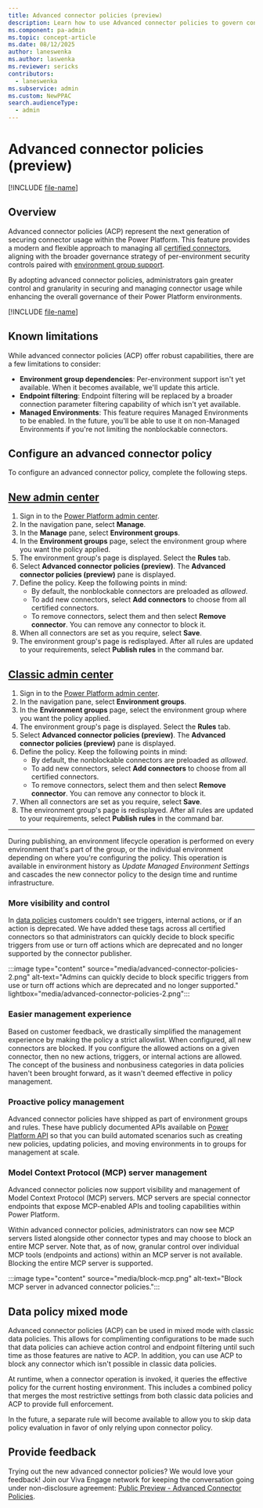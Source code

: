 ```yaml
---
title: Advanced connector policies (preview)
description: Learn how to use Advanced connector policies to govern connector usage in Power Platform.
ms.component: pa-admin
ms.topic: concept-article
ms.date: 08/12/2025
author: laneswenka
ms.author: laswenka
ms.reviewer: sericks
contributors:
  - laneswenka
ms.subservice: admin
ms.custom: NewPPAC
search.audienceType: 
  - admin
---
```


# Advanced connector policies (preview)

[!INCLUDE [file-name](~/../shared-content/shared/preview-includes/preview-banner.md)]

## Overview
Advanced connector policies (ACP) represent the next generation of securing connector usage within the Power Platform. This feature provides a modern and flexible approach to managing all [certified connectors](/power-platform/admin/dlp-connector-classification), aligning with the broader governance strategy of per-environment security controls paired with [environment group support](../admin/environment-groups.md).

By adopting advanced connector policies, administrators gain greater control and granularity in securing and managing connector usage while enhancing the overall governance of their Power Platform environments.

[!INCLUDE [file-name](~/../shared-content/shared/preview-includes/preview-note-pp.md)]

## Known limitations

While advanced connector policies (ACP) offer robust capabilities, there are a few limitations to consider:

- **Environment group dependencies**: Per-environment support isn't yet available. When it becomes available, we'll update this article.
- **Endpoint filtering**: Endpoint filtering will be replaced by a broader connection parameter filtering capability of which isn't yet available.
- **Managed Environments**: This feature requires Managed Environments to be enabled. In the future, you'll be able to use it on non-Managed Environments if you're not limiting the nonblockable connectors.  

## Configure an advanced connector policy

To configure an advanced connector policy, complete the following steps.

## [New admin center](#tab/new)
1. Sign in to the [Power Platform admin center](https://admin.powerplatform.microsoft.com/).
1. In the navigation pane, select **Manage**.
1. In the **Manage** pane, select **Environment groups**.
1. In the **Environment groups** page, select the environment group where you want the policy applied.
1. The environment group's page is displayed. Select the **Rules** tab.
1. Select **Advanced connector policies (preview)**. The **Advanced connector policies (preview)** pane is displayed.
1. Define the policy. Keep the following points in mind:
   - By default, the nonblockable connectors are preloaded as _allowed_.
   - To add new connectors, select **Add connectors** to choose from all certified connectors.
   - To remove connectors, select them and then select **Remove connector**. You can remove any connector to block it.
1. When all connectors are set as you require, select **Save**.
1. The environment group's page is redisplayed. After all rules are updated to your requirements, select **Publish rules** in the command bar.

## [Classic admin center](#tab/classic)
1. Sign in to the [Power Platform admin center](https://admin.powerplatform.microsoft.com/).
1. In the navigation pane, select **Environment groups**.
1. In the **Environment groups** page, select the environment group where you want the policy applied.
1. The environment group's page is displayed. Select the **Rules** tab.
1. Select **Advanced connector policies (preview)**. The **Advanced connector policies (preview)** pane is displayed.
1. Define the policy. Keep the following points in mind:
   - By default, the nonblockable connectors are preloaded as _allowed_.
   - To add new connectors, select **Add connectors** to choose from all certified connectors.
   - To remove connectors, select them and then select **Remove connector**. You can remove any connector to block it.
1. When all connectors are set as you require, select **Save**.
1. The environment group's page is redisplayed. After all rules are updated to your requirements, select **Publish rules** in the command bar.
---

During publishing, an environment lifecycle operation is performed on every environment that's part of the group, or the individual environment depending on where you're configuring the policy. This operation is available in environment history as *Update Managed Environment Settings* and cascades the new connector policy to the design time and runtime infrastructure.

### More visibility and control

In [data policies](managed-environment-data-policies.md) customers couldn't see triggers, internal actions, or if an action is deprecated.  We have added these tags across all certified connectors so that administrators can quickly decide to block specific triggers from use or turn off actions which are deprecated and no longer supported by the connector publisher.

:::image type="content" source="media/advanced-connector-policies-2.png" alt-text="Admins can quickly decide to block specific triggers from use or turn off actions which are deprecated and no longer supported." lightbox="media/advanced-connector-policies-2.png":::

### Easier management experience

Based on customer feedback, we drastically simplified the management experience by making the policy a strict allowlist. When configured, all new connectors are blocked. If you configure the allowed actions on a given connector, then no new actions, triggers, or internal actions are allowed. The concept of the business and nonbusiness categories in data policies haven't been brought forward, as it wasn't deemed effective in policy management.  

### Proactive policy management

Advanced connector policies have shipped as part of environment groups and rules. These have publicly documented APIs available on [Power Platform API](/rest/api/power-platform/environmentmanagement/environment-groups) so that you can build automated scenarios such as creating new policies, updating policies, and moving environments in to groups for management at scale. 

### Model Context Protocol (MCP) server management

Advanced connector policies now support visibility and management of Model Context Protocol (MCP) servers. MCP servers are special connector endpoints that expose MCP-enabled APIs and tooling capabilities within Power Platform.

Within advanced connector policies, administrators can now see MCP servers listed alongside other connector types and may choose to block an entire MCP server. Note that, as of now, granular control over individual MCP tools (endpoints and actions) within an MCP server is not available. Blocking the entire MCP server is supported.

:::image type="content" source="media/block-mcp.png" alt-text="Block MCP server in advanced connector policies.":::

## Data policy mixed mode

Advanced connector policies (ACP) can be used in mixed mode with classic data policies. This allows for complimenting configurations to be made such that data policies can achieve action control and endpoint filtering until such time as those features are native to ACP.  In addition, you can use ACP to block any connector which isn't possible in classic data policies.  

At runtime, when a connector operation is invoked, it queries the effective policy for the current hosting environment. This includes a combined policy that merges the most restrictive settings from both classic data policies and ACP to provide full enforcement.

In the future, a separate rule will become available to allow you to skip data policy evaluation in favor of only relying upon connector policy.  

## Provide feedback

Trying out the new advanced connector policies? We would love your feedback! Join our Viva Engage network for keeping the conversation going under non-disclosure agreement:
[Public Preview - Advanced Connector Policies](https://www.yammer.com/dynamicsaxfeedbackprograms/#/threads/inGroup?type=in_group&feedId=215134347264&view=all).
